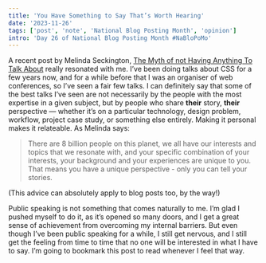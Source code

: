 ```yaml
---
title: 'You Have Something to Say That’s Worth Hearing'
date: '2023-11-26'
tags: ['post', 'note', 'National Blog Posting Month', 'opinion']
intro: 'Day 26 of National Blog Posting Month #NaBloPoMo'
---
```


A recent post by Melinda Seckington, [The Myth of not Having Anything To Talk About](https://www.seckington.com/the-myth-of-not-having-anything-to-talk-about/) really resonated with me. I’ve been doing talks about CSS for a few years now, and for a while before that I was an organiser of web conferences, so I’ve seen a fair few talks. I can definitely say that some of the best talks I’ve seen are not necessarily by the people with the most expertise in a given subject, but by people who share **their** story, **their** perspective — whether it’s on a particular technology, design problem, workflow, project case study, or something else entirely. Making it personal makes it relateable. As Melinda says:

> There are 8 billion people on this planet, we all have our interests and topics that we resonate with, and your specific combination of your interests, your background and your experiences are unique to you. That means you have a unique perspective - only you can tell your stories.

(This advice can absolutely apply to blog posts too, by the way!)

Public speaking is not something that comes naturally to me. I’m glad I pushed myself to do it, as it’s opened so many doors, and I get a great sense of achievement from overcoming my internal barriers. But even though I’ve been public speaking for a while, I still get nervous, and I still get the feeling from time to time that no one will be interested in what I have to say. I’m going to bookmark this post to read whenever I feel that way.

